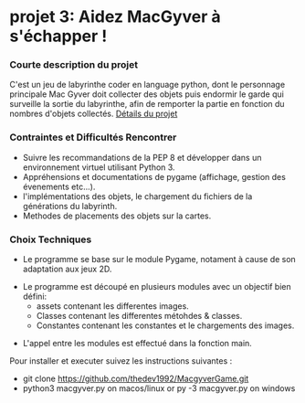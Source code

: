 # projet 3: Aidez MacGyver à s'échapper !

### Courte description du projet

C'est un jeu de labyrinthe coder en language python,
dont le personnage principale Mac Gyver doit collecter des objets puis endormir le garde qui surveille la sortie du labyrinthe,
afin de remporter la partie en fonction du nombres d'objets collectés.
[Détails du projet](https://openclassrooms.com/fr/projects/aidez-macgyver-a-sechapper/assignment)

### Contraintes et Difficultés Rencontrer

* Suivre les recommandations de la PEP 8 et développer dans un environnement virtuel utilisant Python 3.
* Appréhensions et documentations de pygame (affichage, gestion des évenements etc...).
* l'implémentations des objets, le chargement du fichiers de la générations du labyrinth.
* Methodes de placements des objets sur la cartes.

### Choix Techniques

* Le programme se base sur le module Pygame, notament à cause de son adaptation aux jeux 2D.

- Le programme est découpé en plusieurs modules avec un objectif bien défini:
    - assets contenant les differentes images.
    - Classes contenant les differentes métohdes & classes.
    - Constantes contenant les constantes et le chargements des images.
  
* L'appel entre les modules est effectué dans la fonction main.


Pour installer et executer suivez les instructions suivantes :

* git clone https://github.com/thedev1992/MacgyverGame.git
* python3 macgyver.py on macos/linux or py -3 macgyver.py on windows
